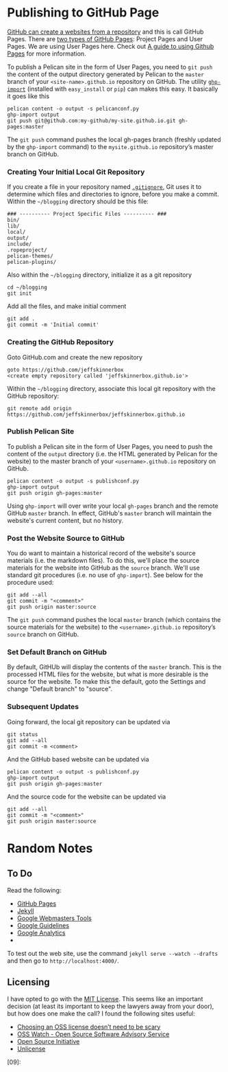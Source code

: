 # Publishing to GitHub Page
[GitHub can create a websites from a repository][03] and this is call GitHub Pages.
There are [two types of GitHub Pages][04]: Project Pages and User Pages.
We are using User Pages here.
Check out [A guide to using Github Pages][05] for more information.

To publish a Pelican site in the form of User Pages,
you need to `git push` the content of the output directory generated by Pelican
to the `master` branch of your `<site-name>.github.io` repository on GitHub.
The utility [`ghp-import`][02] (installed with `easy_install` or `pip`) can makes this easy.
It basically it goes like this

    pelican content -o output -s pelicanconf.py
    ghp-import output
    git push git@github.com:my-github/my-site.github.io.git gh-pages:master

The `git push` command pushes the local gh-pages branch
(freshly updated by the `ghp-import` command)
to the `mysite.github.io` repository’s master branch on GitHub.

### Creating Your Initial Local Git Repository
If you create a file in your repository named [`.gitignore`][06],
Git uses it to determine which files and directories to ignore, before you make a commit.
Within the `~/blogging` directory should be this file:

```shell
### ---------- Project Specific Files ---------- ###
bin/
lib/
local/
output/
include/
.ropeproject/
pelican-themes/
pelican-plugins/
```

Also within the `~/blogging` directory, initialize it as a git repository
 
    cd ~/blogging
    git init
 
Add all the files, and make initial comment

    git add .
    git commit -m 'Initial commit'

### Creating the GitHub Repository
Goto GitHub.com and create the new repository

    goto https://github.com/jeffskinnerbox
    <create empty repository called 'jeffskinnerbox.github.io'>

Within the `~/blogging` directory,
associate this local git repository with the GitHub repository:
 
    git remote add origin https://github.com/jeffskinnerbox/jeffskinnerbox.github.io

### Publish Pelican Site
To publish a Pelican site in the form of User Pages,
you need to push the content of the `output` directory
(i.e. the HTML generated by Pelican for the website)
to the master branch of your `<username>.github.io` repository on GitHub.

    pelican content -o output -s publishconf.py
    ghp-import output
    git push origin gh-pages:master

Using `ghp-import` will over write your local `gh-pages` branch and the remote GitHub `master` branch.
In effect, GitHub's `master` branch will maintain the website's current content, but no history.

### Post the Website Source to GitHub
You do want to maintain a historical record of the website's source materials
(i.e. the markdown files).
To do this, we'll place the source materials for the website into GitHub as the `source` branch.
We'll use standard git procedures (i.e. no use of `ghp-import`).
See below for the procedure used:

    git add --all
    git commit -m "<comment>"
    git push origin master:source

The `git push` command pushes the local `master` branch
(which contains the source materials for the website) to the `<username>.github.io`
repository’s `source` branch on GitHub.

### Set Default Branch on GitHub
By default, GitHUb will display the contents of the `master` branch.
This is the processed HTML files for the website, but what is more desirable is the source for the website.
To make this the default,
goto the Settings and change "Default branch" to "source".

### Subsequent Updates
Going forward, the local git repository can be updated via

    git status
    git add --all
    git commit -m <comment>

And the GitHub based website can be updated via

    pelican content -o output -s publishconf.py
    ghp-import output
    git push origin gh-pages:master

And the source code for the website can be updated via

    git add --all
    git commit -m "<comment>"
    git push origin master:source



# Random Notes

## To Do
Read the following:

* [GitHub Pages](http://pages.github.com/)
* [Jekyll](http://jekyllrb.com/)
* [Google Webmasters Tools](https://www.google.com/webmasters/)
* [Google Guidelines](http://www.feedthebot.com/)
* [Google Analytics](http://www.google.com/intl/en/analytics/)
* []()

To test out the web site, use the command `jekyll serve --watch --drafts`
and then go to `http://localhost:4000/`.

## Licensing
I have opted to go with the [MIT License][01]. 
This seems like an important decision
(at least its important to keep the lawyers away from your door),
but how does one make the call?
I found the following sites useful:

* [Choosing an OSS license doesn’t need to be scary](http://choosealicense.com/)
* [OSS Watch - Open Source Software Advisory Service](http://oss-watch.ac.uk/apps/licdiff/)
* [Open Source Initiative](http://opensource.org/licenses)
* [Unlicense](http://unlicense.org/)



[01]:http://opensource.org/licenses/MIT
[02]:https://github.com/davisp/ghp-import
[03]:http://pages.github.com/
[04]:https://help.github.com/articles/user-organization-and-project-pages
[05]:http://www.thinkful.com/learn/a-guide-to-using-github-pages/
[06]:https://help.github.com/articles/ignoring-files/
[07]:
[08]:
[09]:

